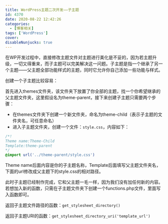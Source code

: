 ```yaml
---
title: WordPress主题二次开发——子主题
id: 4370
date: 2020-08-22 12:42:26
categories:
  - [博客相关]
tags: ['WordPress']
cover: 
disableNunjucks: true
---
```


在WP开发过程中，直接修改主题文件对主题进行美化是不妥的，因为若主题升级，一切又得重来，而子主题可以完美解决这一问题。子主题是指一个继承了另一个主题——父主题全部功能样式的主题，同时它允许你自己添加一些功能与样式。

创建一个子主题比较容易：


首先进入themes文件夹，该文件夹下放置了你全部的主题，找一个你希望继承的父主题文件夹，这里假设名为theme-parent，接下来创建子主题只需要两个步骤：


- 在themes文件夹下创建一个新文件夹，命名为theme-child（表示子主题的文件夹名，可任意命名）
- 进入子主题文件夹，创建一个文件：`style.css`，内容如下：


```css
/*!
Theme name:Theme-Child
Template:theme-parent
*/
@import url('../theme-parent/style.css')
```

Theme name后面内容是你的子主题名称，Template后面填写父主题文件夹名，下面的url修改成父主题下的style.css的相对路径。


此时子主题已经制作完成，它和父主题一毛一样，因为我们没有加任何新的内容。若想加入新的函数，只需在子主题文件夹下创建一个functions.php文件，里面写入函数即可。


返回子主题文件路径的函数：`get_stylesheet_directory()`


返回子主题URI的函数：`get_stylesheet_directory_uri('template_url')`
